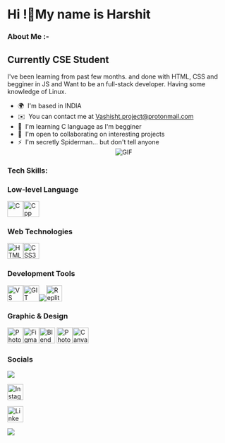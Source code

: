 Hi !👋My name is Harshit
===============================================================================================================================


### About Me :-

Currently CSE Student
---------------------

I've been learning from past few months. and done with HTML, CSS and begginer in JS  and Want to be an full-stack developer. Having some knowledge of Linux.

* 🌍  I'm based in INDIA
* ✉️  You can contact me at [Vashisht.project@protonmail.com](mailto:Vashisht.project@protonmail.com)
* 🧠  I'm learning C language as I'm begginer
* 🤝  I'm open to collaborating on interesting projects
* ⚡  I'm secretly Spiderman... but don't tell anyone
  <div align="center">
  <img alt="GIF" src="https://media4.giphy.com/media/11KzOet1ElBDz2/giphy.gif?cid=6c09b952ufa3xxbbm0mpuadm2zaik3wjp4m9luz2ly0lyz8d&ep=v1_internal_gif_by_id&rid=giphy.gif&ct=g" nmk/>
</div>

### Tech Skills:
### Low-level Language
<img src="https://icon.icepanel.io/Technology/svg/C.svg" width="36" height="36" alt="C" /><img src="https://icon.icepanel.io/Technology/svg/C%2B%2B-%28CPlusPlus%29.svg" width="36" height="36" alt="Cpp" />

### Web Technologies
<img src="https://raw.githubusercontent.com/danielcranney/readme-generator/main/public/icons/skills/html5-colored.svg" width="36" height="36" alt="HTML5" /><img src="https://raw.githubusercontent.com/danielcranney/readme-generator/main/public/icons/skills/css3-colored.svg" width="36" height="36" alt="CSS3" />
### Development Tools
<img src="https://raw.githubusercontent.com/danielcranney/readme-generator/main/public/icons/skills/visualstudiocode-colored.svg" width="36" height="36" alt="VS Code" /><img src="https://raw.githubusercontent.com/danielcranney/readme-generator/main/public/icons/skills/git-colored.svg" width="36" height="36" alt="GIT" /><img src="https://camo.githubusercontent.com/7e282220b8ec0dd29cf99be1c0f5e82d74a42bc84ed834ee6afd86b4bad3bfee/68747470733a2f2f696d672e736869656c64732e696f2f62616467652f6769746875622d2532333132313031312e7376673f7374796c653d666f722d7468652d6261646765266c6f676f3d676974687562266c6f676f436f6c6f723d7768697465"><img src="https://upload.wikimedia.org/wikipedia/commons/thumb/7/78/New_Replit_Logo.svg/120px-New_Replit_Logo.svg.png" width="36" height="36" alt="Replit" />

### Graphic & Design
<img src="https://raw.githubusercontent.com/danielcranney/readme-generator/main/public/icons/skills/photoshop-colored.svg" width="36" height="36" alt="Photoshop" /><img src="https://raw.githubusercontent.com/danielcranney/readme-generator/main/public/icons/skills/figma-colored.svg" width="36" height="36" alt="Figma" /><img src="https://raw.githubusercontent.com/danielcranney/readme-generator/main/public/icons/skills/blender-colored.svg" width="36" height="36" alt="Blender" />
<img src="https://raw.githubusercontent.com/danielcranney/readme-generator/main/public/icons/skills/photoshop-colored.svg" width="36" height="36" alt="Photoshop" /><img src="https://upload.wikimedia.org/wikipedia/commons/0/08/Canva_icon_2021.svg" width="36" height="36" alt="Canva"/>

### Socials
<a href="https://www.github.com/IamHV856156" target="_blank" rel="noreferrer"><img src="https://camo.githubusercontent.com/7e282220b8ec0dd29cf99be1c0f5e82d74a42bc84ed834ee6afd86b4bad3bfee/68747470733a2f2f696d672e736869656c64732e696f2f62616467652f6769746875622d2532333132313031312e7376673f7374796c653d666f722d7468652d6261646765266c6f676f3d676974687562266c6f676f436f6c6f723d7768697465"></a>

<a href="http://www.instagram.com/vashisht7685" target="_blank" rel="noreferrer"><img src="https://upload.wikimedia.org/wikipedia/commons/thumb/9/95/Instagram_logo_2022.svg/900px-Instagram_logo_2022.svg.png" width="36" height="36" alt="Instagram"/></a>

<a href="https://www.linkedin.com/in/harshit-vashisht/" target="_blank" rel="noreferrer"><img src="https://www.vectorlogo.zone/logos/linkedin/linkedin-tile.svg" width="36" height="36" alt="Linkedin"/></a>

[![](https://visitcount.itsvg.in/api?id=iamHV856156&icon=10&color=6)](https://visitcount.itsvg.in)


<!--### Support Me

<ul style="list-style-type: none; margin: 0;">

<li style="display: inline-block; margin-right: 0.25rem;"><a href="https://www.buymeacoffee.com/ IamHV856156"><img src="https://cdn.buymeacoffee.com/buttons/v2/default-yellow.png" width="150"/></a></li>

</ul>-->



